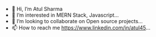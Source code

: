 - 👋 Hi, I’m Atul Sharma
- 👀 I’m interested in MERN Stack, Javascript...
- 💞️ I’m looking to collaborate on Open source projects...
- 📫 How to reach me https://www.linkedin.com/in/atul45...
